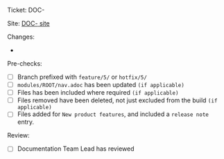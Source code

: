 Ticket: DOC-<num>

Site: [DOC-<num> site](http://docs-<hotfix/feature>-5-doc-<num>.staging.tiny.cloud/docs/tinymce/5/)

Changes:
* <placeholder-text>

Pre-checks:
- [ ] Branch prefixed with `feature/5/` or `hotfix/5/`
- [ ] `modules/ROOT/nav.adoc` has been updated `(if applicable)`
- [ ] Files has been included where required `(if applicable)`
- [ ] Files removed have been deleted, not just excluded from the build `(if applicable)`
- [ ] Files added for `New product features`, and included a `release note` entry.

Review:
- [ ] Documentation Team Lead has reviewed